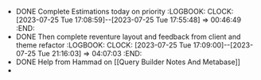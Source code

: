 - DONE Complete Estimations today on priority
  :LOGBOOK:
  CLOCK: [2023-07-25 Tue 17:08:59]--[2023-07-25 Tue 17:55:48] =>  00:46:49
  :END:
- DONE Then complete reventure layout and feedback from client and theme refactor
  :LOGBOOK:
  CLOCK: [2023-07-25 Tue 17:09:00]--[2023-07-25 Tue 21:16:03] =>  04:07:03
  :END:
- DONE Help from Hammad on [[Query Builder Notes And Metabase]]
-